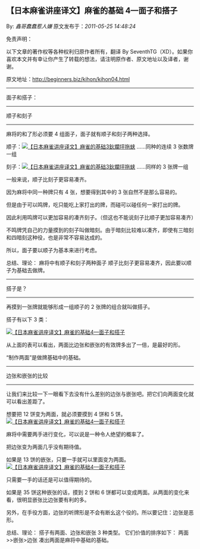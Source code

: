 ## 【日本麻雀讲座译文】麻雀的基础 4—面子和搭子

By: _鑫哥蠢蠢惹人嫌_ 原文发布于：_2011-05-25 14:48:24_

免责声明：

以下文章的著作权等各种权利归原作者所有，翻译 By
SeventhTG（XD）。如果你喜欢本文并有幸让你产生了转载的想法，请注明原作者、原文地址以及译者，谢谢。

原文地址：http://beginners.biz/kihon/kihon04.html

---

面子和搭子：

---

顺子和刻子

---

麻将的和了形必须要 4 组面子，面子就有顺子和刻子两种选择。

顺子：[![【日本麻雀讲座译文】麻雀的基础3鈥斕坪拖蛱](http://s11.sinaimg.cn/middle/7f78b76fxa4077cfab65a&690)](http://photo.blog.sina.com.cn/showpic.html#blogid=7f78b76f0100rno9&url=http://s11.sinaimg.cn/orignal/7f78b76fxa4077cfab65a)
……同种的连续 3 张数牌一组

刻子：[![【日本麻雀讲座译文】麻雀的基础3鈥斕坪拖蛱](http://s10.sinaimg.cn/middle/7f78b76fxa407802ebeb9&690)](http://photo.blog.sina.com.cn/showpic.html#blogid=7f78b76f0100rno9&url=http://s10.sinaimg.cn/orignal/7f78b76fxa407802ebeb9) ……同样的 3 张牌一组

一般来说，顺子比刻子更容易凑齐。

因为麻将中同一种牌只有 4 张，想要得到其中的 3 张自然不是那么容易的。

但是由于可以鸣牌，吃只能吃上家打出的牌，而碰可以碰任何一家打出的牌。

因此利用鸣牌可以更加容易的凑齐刻子。（但这也不能说刻子比顺子更加容易凑齐）

不鸣牌凭自己的力量摸到的刻子叫做暗刻。由于暗刻比较难以凑齐，即使有三暗刻和四暗刻这种役，也是非常不容易达成的。

所以，面子要以顺子为基本来进行考虑。

总结、理论：
麻将中有顺子和刻子两种面子
顺子比刻子更容易凑齐，因此要以顺子为基础去做牌。

---

搭子是？

---

再摸到一张牌就能够形成一组顺子的 2 张牌的组合就叫做搭子。

搭子有以下 3 类：

[![【日本麻雀讲座译文】麻雀的基础4—面子和搭子](http://s2.sinaimg.cn/middle/7f78b76fga414040ae781&690)](http://photo.blog.sina.com.cn/showpic.html#blogid=7f78b76f0100rocx&url=http://s2.sinaimg.cn/orignal/7f78b76fga414040ae781)

从上面的表可以看出，两面比边张和嵌张的有效牌多出了一倍，是最好的形。

“制作两面”是做牌基础中的基础。

---

边张和嵌张的比较

---

让我们来比较一下一眼看下去没有什么差别的边张与嵌张吧。把它们向两面变化就可以看出差距了。

想要把 12 饼变为两面，就必须要摸到 4 饼和 5 饼。
[![【日本麻雀讲座译文】麻雀的基础4—面子和搭子](http://s16.sinaimg.cn/middle/7f78b76fga417be3efc1f&690)](http://photo.blog.sina.com.cn/showpic.html#blogid=7f78b76f0100rocx&url=http://s16.sinaimg.cn/orignal/7f78b76fga417be3efc1f)

麻将中需要两手进行变化，可以说是一种令人绝望的概率了。

把边张变为两面几乎没有期待值。

如果是 13 饼的嵌张，只要一手就可以里面变为两面。
[![【日本麻雀讲座译文】麻雀的基础4—面子和搭子](http://s4.sinaimg.cn/middle/7f78b76fga417cedc7c83&690)](http://photo.blog.sina.com.cn/showpic.html#blogid=7f78b76f0100rocx&url=http://s4.sinaimg.cn/orignal/7f78b76fga417cedc7c83)

只需要一手的话还是可以值得期待的。

如果是 35 饼这种嵌张的话，摸到 2 饼和 6 饼都可以变成两面。从两面的变化来看，很明显嵌张比边张要有利的多。

另外，在手役方面，边张的听牌形是不会有断幺这个役的。所以要记住：边张是恶形。

总结、理论：
搭子有两面、边张和嵌张 3 种类型。
它们价值的排序如下：
两面>>嵌张>边张
凑出两面是麻将中基础的基础。
